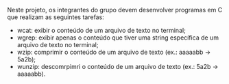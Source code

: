Neste projeto, os integrantes do grupo devem desenvolver programas em C que realizam as seguintes tarefas:

- wcat: exibir o conteúdo de um arquivo de texto no terminal;
- wgrep: exibir apenas o conteúdo que tiver uma string específica de um arquivo de texto no terminal;
- wzip: comprimir o conteúdo de um arquivo de texto (ex.: aaaaabb -> 5a2b);
- wunzip: descomrpimri o conteúdo de um arquivo de texto (ex.: 5a2b -> aaaaabb).
